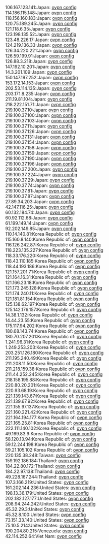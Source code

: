 106.167.123.141:Japan: [ovpn config](vpn/106_167_123_141.ovpn)  
114.186.115.148:Japan: [ovpn config](vpn/114_186_115_148.ovpn)  
118.156.160.183:Japan: [ovpn config](vpn/118_156_160_183.ovpn)  
120.75.189.245:Japan: [ovpn config](vpn/120_75_189_245.ovpn)  
121.118.6.35:Japan: [ovpn config](vpn/121_118_6_35.ovpn)  
123.198.135.52:Japan: [ovpn config](vpn/123_198_135_52.ovpn)  
123.48.226.17:Japan: [ovpn config](vpn/123_48_226_17.ovpn)  
124.219.136.33:Japan: [ovpn config](vpn/124_219_136_33.ovpn)  
126.34.220.221:Japan: [ovpn config](vpn/126_34_220_221.ovpn)  
126.59.199.91:Japan: [ovpn config](vpn/126_59_199_91.ovpn)  
126.88.3.218:Japan: [ovpn config](vpn/126_88_3_218.ovpn)  
147.192.10.201:Japan: [ovpn config](vpn/147_192_10_201.ovpn)  
14.3.201.109:Japan: [ovpn config](vpn/14_3_201_109.ovpn)  
150.147.197.252:Japan: [ovpn config](vpn/150_147_197_252.ovpn)  
153.172.14.153:Japan: [ovpn config](vpn/153_172_14_153.ovpn)  
202.53.114.135:Japan: [ovpn config](vpn/202_53_114_135.ovpn)  
203.171.8.235:Japan: [ovpn config](vpn/203_171_8_235.ovpn)  
211.19.81.104:Japan: [ovpn config](vpn/211_19_81_104.ovpn)  
218.222.151.71:Japan: [ovpn config](vpn/218_222_151_71.ovpn)  
219.100.37.10:Japan: [ovpn config](vpn/219_100_37_10.ovpn)  
219.100.37.100:Japan: [ovpn config](vpn/219_100_37_100.ovpn)  
219.100.37.103:Japan: [ovpn config](vpn/219_100_37_103.ovpn)  
219.100.37.11:Japan: [ovpn config](vpn/219_100_37_11.ovpn)  
219.100.37.126:Japan: [ovpn config](vpn/219_100_37_126.ovpn)  
219.100.37.131:Japan: [ovpn config](vpn/219_100_37_131.ovpn)  
219.100.37.154:Japan: [ovpn config](vpn/219_100_37_154.ovpn)  
219.100.37.158:Japan: [ovpn config](vpn/219_100_37_158.ovpn)  
219.100.37.159:Japan: [ovpn config](vpn/219_100_37_159.ovpn)  
219.100.37.190:Japan: [ovpn config](vpn/219_100_37_190.ovpn)  
219.100.37.196:Japan: [ovpn config](vpn/219_100_37_196.ovpn)  
219.100.37.200:Japan: [ovpn config](vpn/219_100_37_200.ovpn)  
219.100.37.224:Japan: [ovpn config](vpn/219_100_37_224.ovpn)  
219.100.37.29:Japan: [ovpn config](vpn/219_100_37_29.ovpn)  
219.100.37.74:Japan: [ovpn config](vpn/219_100_37_74.ovpn)  
219.100.37.81:Japan: [ovpn config](vpn/219_100_37_81.ovpn)  
219.100.37.87:Japan: [ovpn config](vpn/219_100_37_87.ovpn)  
27.89.34.203:Japan: [ovpn config](vpn/27_89_34_203.ovpn)  
42.147.116.25:Japan: [ovpn config](vpn/42_147_116_25.ovpn)  
60.132.184.74:Japan: [ovpn config](vpn/60_132_184_74.ovpn)  
60.92.112.68:Japan: [ovpn config](vpn/60_92_112_68.ovpn)  
61.199.149.14:Japan: [ovpn config](vpn/61_199_149_14.ovpn)  
92.202.149.85:Japan: [ovpn config](vpn/92_202_149_85.ovpn)  
110.14.140.81:Korea Republic of: [ovpn config](vpn/110_14_140_81.ovpn)  
115.160.8.140:Korea Republic of: [ovpn config](vpn/115_160_8_140.ovpn)  
116.126.242.87:Korea Republic of: [ovpn config](vpn/116_126_242_87.ovpn)  
118.223.135.227:Korea Republic of: [ovpn config](vpn/118_223_135_227.ovpn)  
118.33.176.220:Korea Republic of: [ovpn config](vpn/118_33_176_220.ovpn)  
118.43.110.185:Korea Republic of: [ovpn config](vpn/118_43_110_185.ovpn)  
118.44.193.186:Korea Republic of: [ovpn config](vpn/118_44_193_186.ovpn)  
121.157.201.71:Korea Republic of: [ovpn config](vpn/121_157_201_71.ovpn)  
121.164.16.31:Korea Republic of: [ovpn config](vpn/121_164_16_31.ovpn)  
121.166.23.18:Korea Republic of: [ovpn config](vpn/121_166_23_18.ovpn)  
121.173.245.128:Korea Republic of: [ovpn config](vpn/121_173_245_128.ovpn)  
121.174.240.11:Korea Republic of: [ovpn config](vpn/121_174_240_11.ovpn)  
121.181.81.154:Korea Republic of: [ovpn config](vpn/121_181_81_154.ovpn)  
125.138.62.197:Korea Republic of: [ovpn config](vpn/125_138_62_197.ovpn)  
125.142.176.157:Korea Republic of: [ovpn config](vpn/125_142_176_157.ovpn)  
14.38.1.132:Korea Republic of: [ovpn config](vpn/14_38_1_132.ovpn)  
14.44.23.55:Korea Republic of: [ovpn config](vpn/14_44_23_55.ovpn)  
175.117.94.202:Korea Republic of: [ovpn config](vpn/175_117_94_202.ovpn)  
180.68.143.74:Korea Republic of: [ovpn config](vpn/180_68_143_74.ovpn)  
180.70.207.201:Korea Republic of: [ovpn config](vpn/180_70_207_201.ovpn)  
1.241.96.31:Korea Republic of: [ovpn config](vpn/1_241_96_31.ovpn)  
1.249.253.203:Korea Republic of: [ovpn config](vpn/1_249_253_203.ovpn)  
203.251.126.180:Korea Republic of: [ovpn config](vpn/203_251_126_180.ovpn)  
211.195.240.49:Korea Republic of: [ovpn config](vpn/211_195_240_49.ovpn)  
211.208.11.50:Korea Republic of: [ovpn config](vpn/211_208_11_50.ovpn)  
211.218.159.38:Korea Republic of: [ovpn config](vpn/211_218_159_38.ovpn)  
211.44.252.245:Korea Republic of: [ovpn config](vpn/211_44_252_245.ovpn)  
218.158.195.88:Korea Republic of: [ovpn config](vpn/218_158_195_88.ovpn)  
220.80.20.201:Korea Republic of: [ovpn config](vpn/220_80_20_201.ovpn)  
220.93.68.19:Korea Republic of: [ovpn config](vpn/220_93_68_19.ovpn)  
221.139.143.67:Korea Republic of: [ovpn config](vpn/221_139_143_67.ovpn)  
221.139.67.92:Korea Republic of: [ovpn config](vpn/221_139_67_92.ovpn)  
221.155.97.137:Korea Republic of: [ovpn config](vpn/221_155_97_137.ovpn)  
221.160.221.42:Korea Republic of: [ovpn config](vpn/221_160_221_42.ovpn)  
221.164.194.177:Korea Republic of: [ovpn config](vpn/221_164_194_177.ovpn)  
221.165.25.81:Korea Republic of: [ovpn config](vpn/221_165_25_81.ovpn)  
222.111.140.102:Korea Republic of: [ovpn config](vpn/222_111_140_102.ovpn)  
49.169.83.9:Korea Republic of: [ovpn config](vpn/49_169_83_9.ovpn)  
58.120.13.94:Korea Republic of: [ovpn config](vpn/58_120_13_94.ovpn)  
59.12.244.198:Korea Republic of: [ovpn config](vpn/59_12_244_198.ovpn)  
59.21.105.102:Korea Republic of: [ovpn config](vpn/59_21_105_102.ovpn)  
220.135.38.248:Taiwan: [ovpn config](vpn/220_135_38_248.ovpn)  
159.192.186.184:Thailand: [ovpn config](vpn/159_192_186_184.ovpn)  
184.22.80.172:Thailand: [ovpn config](vpn/184_22_80_172.ovpn)  
184.22.97.138:Thailand: [ovpn config](vpn/184_22_97_138.ovpn)  
49.228.167.244:Thailand: [ovpn config](vpn/49_228_167_244.ovpn)  
107.3.166.219:United States: [ovpn config](vpn/107_3_166_219.ovpn)  
161.202.144.236:United States: [ovpn config](vpn/161_202_144_236.ovpn)  
198.13.36.179:United States: [ovpn config](vpn/198_13_36_179.ovpn)  
202.182.127.177:United States: [ovpn config](vpn/202_182_127_177.ovpn)  
208.94.244.242:United States: [ovpn config](vpn/208_94_244_242.ovpn)  
45.32.29.3:United States: [ovpn config](vpn/45_32_29_3.ovpn)  
45.32.8.100:United States: [ovpn config](vpn/45_32_8_100.ovpn)  
73.151.33.140:United States: [ovpn config](vpn/73_151_33_140.ovpn)  
75.10.5.214:United States: [ovpn config](vpn/75_10_5_214.ovpn)  
190.204.80.215:Venezuela: [ovpn config](vpn/190_204_80_215.ovpn)  
42.114.252.64:Viet Nam: [ovpn config](vpn/42_114_252_64.ovpn)  
